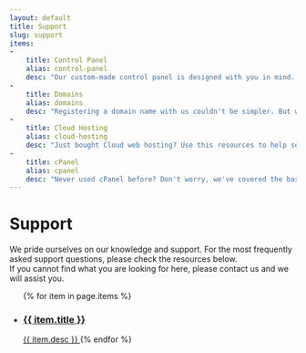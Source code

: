 ```yaml
---
layout: default
title: Support
slug: support
items:
-
    title: Control Panel
    alias: control-panel
    desc: "Our custom-made control panel is designed with you in mind. But if you are having any difficulty with logging in, or using the customer area, then read on."
-
    title: Domains
    alias: domains
    desc: "Registering a domain name with us couldn't be simpler. But what happens after you own it? Do you need to delegate it to different nameservers? Don't know what zone records are? This resource is for you."
-
    title: Cloud Hosting
    alias: cloud-hosting
    desc: "Just bought Cloud web hosting? Use this resources to help set up your email, upload your website with FTP, and install databases."
-
    title: cPanel
    alias: cpanel
    desc: "Never used cPanel before? Don't worry, we've covered the basics here. cPanel also has a complete user guide, available from within your cPanel interface."
---
```

# Support

We pride ourselves on our knowledge and support. For the most frequently asked support questions, please check the resources below.  
If you cannot find what you are looking for here, please contact us and we will assist you.

<ul class="box-list equal">
  {% for item in page.items %}
  <li><a class="box" href="{{ item.alias }}">
    <h3 class="media-heading">{{ item.title }}</h3>
    <span class="text-muted">{{ item.desc }}</span>
    </a>
  {% endfor %}
</ul>
